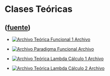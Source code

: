 # Clases Teóricas
([fuente](https://campus.exactas.uba.ar/course/view.php?id=1059&section=5))
---
  - [ ![Archivo](https://campus.exactas.uba.ar/theme/image.php/magazine/core/1462913092/f/pdf) Teórica Funcional 1  Archivo  ](https://campus.exactas.uba.ar/mod/resource/view.php?id=57218)

  - [ ![Archivo](https://campus.exactas.uba.ar/theme/image.php/magazine/core/1462913092/f/pdf) Paradigma Funcional  Archivo  ](https://campus.exactas.uba.ar/mod/resource/view.php?id=57222)

  - [ ![Archivo](https://campus.exactas.uba.ar/theme/image.php/magazine/core/1462913092/f/pdf) Teórica Lambda Cálculo 1  Archivo  ](https://campus.exactas.uba.ar/mod/resource/view.php?id=57369)

  - [ ![Archivo](https://campus.exactas.uba.ar/theme/image.php/magazine/core/1462913092/f/pdf) Teórica Lambda Cálculo 2  Archivo  ](https://campus.exactas.uba.ar/mod/resource/view.php?id=58294)

